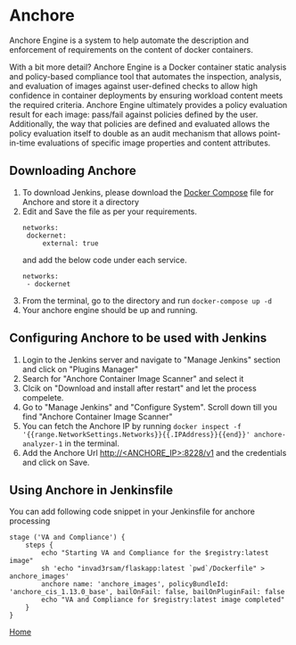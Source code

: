 # Anchore
Anchore Engine is a system to help automate the description and enforcement of requirements on the content of docker containers.

With a bit more detail? Anchore Engine is a Docker container static analysis and policy-based compliance tool that automates the inspection, analysis, and evaluation of images against user-defined checks to allow high confidence in container deployments by ensuring workload content meets the required criteria. Anchore Engine ultimately provides a policy evaluation result for each image: pass/fail against policies defined by the user. Additionally, the way that policies are defined and evaluated allows the policy evaluation itself to double as an audit mechanism that allows point-in-time evaluations of specific image properties and content attributes.

## Downloading Anchore
1. To download Jenkins, please download the [Docker Compose](https://engine.anchore.io/docs/quickstart/docker-compose.yaml) file for Anchore and store it a directory
2. Edit and Save the file as per your requirements.
   ```
   networks:
    dockernet:
        external: true
   ```
   and add the below code under each service.
   ```
   networks:
    - dockernet
   ```
3. From the terminal, go to the directory and run `docker-compose up -d`
4. Your anchore engine should be up and running.

## Configuring Anchore to be used with Jenkins
1. Login to the Jenkins server and navigate to "Manage Jenkins" section and click on "Plugins Manager"
2. Search for "Anchore Container Image Scanner" and select it
3. Clcik on "Download and install after restart" and let the process compelete.
4. Go to "Manage Jenkins" and "Configure System". Scroll down till you find "Anchore Container Image Scanner"
5. You can fetch the Anchore IP by running `docker inspect -f '{{range.NetworkSettings.Networks}}{{.IPAddress}}{{end}}' anchore-analyzer-1` in the terminal.
6. Add the Anchore Url [http://<ANCHORE_IP>:8228/v1](http://<ANCHORE_IP>:8228/v1) and the credentials and click on Save.

## Using Anchore in Jenkinsfile
You can add following code snippet in your Jenkinsfile for anchore processing
```
stage ('VA and Compliance') {
    steps {
        echo "Starting VA and Compliance for the $registry:latest image"
        sh 'echo "invad3rsam/flaskapp:latest `pwd`/Dockerfile" > anchore_images'
        anchore name: 'anchore_images', policyBundleId: 'anchore_cis_1.13.0_base', bailOnFail: false, bailOnPluginFail: false
        echo "VA and Compliance for $registry:latest image completed"
    }
}
```
[Home](../README.md)
